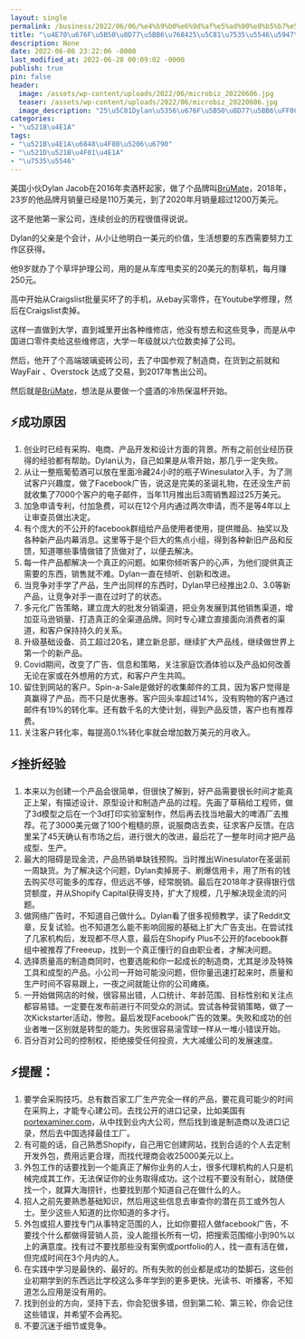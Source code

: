 ```yaml
---
layout: single
permalink: /business/2022/06/06/%e4%b9%b0%e6%9d%af%e5%ad%90%e8%b5%b7%e5%ae%b6%e7%9a%8425%e5%b2%81%e7%94%b5%e5%95%86%e5%a5%87%e6%89%8ddylan/
title: "\u4E70\u676F\u5B50\u8D77\u5BB6\u768425\u5C81\u7535\u5546\u5947\u624DDylan"
description: None
date: 2022-06-06 23:22:06 -0000
last_modified_at: 2022-06-28 00:09:02 -0000
publish: true
pin: false
header:
  image: /assets/wp-content/uploads/2022/06/microbiz_20220606.jpg
  teaser: /assets/wp-content/uploads/2022/06/microbiz_20220606.jpg
  image_description: "25\u5C81Dylan\u5356\u676F\u5B50\u8D77\u5BB6\uFF0C\u6708\u9500\u552E1200\u591A"
categories:
- "\u521B\u4E1A"
tags:
- "\u521B\u4E1A\u6848\u4F8B\u5206\u6790"
- "\u521D\u521B\u4F01\u4E1A"
- "\u7535\u5546"
---
```

美国小伙Dylan Jacob在2016年卖酒杯起家，做了个品牌叫[BrüMate](https://www.brumate.com/)，2018年，23岁的他品牌月销量已经是110万美元，到了2020年月销量超过1200万美元。

这不是他第一家公司，连续创业的历程很值得说说。

Dylan的父亲是个会计，从小让他明白一美元的价值，生活想要的东西需要努力工作区获得。

他9岁就办了个草坪护理公司，用的是从车库甩卖买的20美元的割草机，每月赚250元。

高中开始从Craigslist批量买坏了的手机，从ebay买零件，在Youtube学修理，然后在Craigslist卖掉。

这样一直做到大学，直到城里开出各种维修店，他没有想去和这些竞争，而是从中国进口零件卖给这些维修店，大学一年级就以六位数卖掉了公司。

然后，他开了个高端玻璃瓷砖公司，去了中国参观了制造商，在货到之前就和WayFair 、Overstock 达成了交易，到2017年售出公司。

然后就是[BrüMate](https://www.brumate.com/)，想法是从要做一个盛酒的冷热保温杯开始。

## ⚡**成功原因**

  1. 创业时已经有采购、电商、产品开发和设计方面的背景。所有之前创业经历获得的经验都有帮助。Dylan认为，自己如果是从零开始，那几乎一定失败。
  2. 从让一整瓶葡萄酒可以放在里面冷藏24小时的瓶子Winesulator入手，为了测试客户兴趣度，做了Facebook广告，说这是完美的圣诞礼物，在还没生产前就收集了7000个客户的电子邮件，当年11月推出后3周销售超过25万美元。
  3. 加急申请专利，付加急费，可以在12个月内通过两次申请，而不是等4年以上让审查员做出决定。
  4. 有个庞大的不公开的facebook群组给产品使用者使用，提供赠品、抽奖以及各种新产品内幕消息。这里等于是个巨大的焦点小组，得到各种新旧产品和反馈，知道哪些事情做错了货做对了，以便去解决。
  5. 每一件产品都解决一个真正的问题。如果你倾听客户的心声，为他们提供真正需要的东西，销售就不难。Dylan一直在倾听、创新和改进。
  6. 当竞争对手学了产品，生产出同样的东西时，Dylan早已经推出2.0、3.0等新产品，让竞争对手一直在过时了的状态。
  7. 多元化广告策略，建立庞大的批发分销渠道，把业务发展到其他销售渠道，增加亚马逊销量、打造真正的全渠道品牌。同时专心建立直接面向消费者的渠道，和客户保持持久的关系。
  8. 升级基础设备、员工超过20名，建立新总部，继续扩大产品线，继续做世界上第一个的新产品。
  9. Covid期间，改变了广告、信息和策略，关注家庭饮酒体验以及产品如何改善无论在家或在外想用的方式，和客户产生共鸣。
  10. 留住到网站的客户。Spin-a-Sale是做好的收集邮件的工具，因为客户觉得是真赢得了产品，而不只是优惠券。客户回头率超过14%，没有购物的客户通过邮件有19%的转化率。还有数千名的大使计划，得到产品反馈，客户也有推荐费。
  11. 关注客户转化率，每提高0.1%转化率就会增加数万美元的月收入。

##

## ⚡挫折经验

  1. 本来以为创建一个产品会很简单，但很快了解到，好产品需要很长时间才能真正上架，有描述设计、原型设计和制造产品的过程。先画了草稿给工程师，做了3d模型之后在一个3d打印实验室制作，然后再去找当地最大的啤酒厂去推荐。花了3000美元做了100个粗糙的原，说服商店去卖，征求客户反馈。在店里呆了45天确认有市场之后，进行很大的改进，最后花了一整年时间才把产品成型、生产。
  2. 最大的阻碍是现金流，产品热销单缺钱预购。当时推出Winesulator在圣诞前一周缺货。为了解决这个问题，Dylan卖掉房子、刷爆信用卡，用了所有的钱去购买尽可能多的库存，但远远不够，经常脱销。最后在2018年才获得银行信贷额度，并从Shopify Capital获得支持，扩大了规模，几乎解决现金流的问题。
  3. 做网络广告时，不知道自己做什么。Dylan看了很多视频教学，读了Reddit文章，反复试验。也不知道怎么能不影响回报的基础上扩大广告支出。在尝试找了几家机构后，发现都不尽人意，最后在Shopify Plus不公开的facebook群组中被推荐了Freeeup，找到一个真正懂行的自由职业者，才解决问题。
  4. 选择质量高的制造商同时，也要选能和你一起成长的制造商，尤其是涉及特殊工具和成型的产品。小公司一开始可能没问题，但你量迅速打起来时，质量和生产时间不容易跟上，一夜之间就能让你的公司瘫痪。
  5. 一开始做网店的时候，很容易出错，人口统计、年龄范围、目标性别和关注点都容易错。一定要在发布前进行不同受众的测试。尝试各种营销策略，做了一次Kickstarter活动，惨败。最后发现Facebook广告的效果。失败和成功的创业者唯一区别就是转型的能力。失败很容易滚雪球一样从一堆小错误开始。
  6. 百分百对公司的控制权，拒绝接受任何投资，大大减缓公司的发展速度。

## ⚡提醒：

  1. 要学会采购技巧。总有数百家工厂生产完全一样的产品，要花竟可能少的时间在采购上，才能专心建公司。去找公开的进口记录，比如美国有[portexaminer.com](http://portexaminer.com/)，从中找到业内大公司，然后找到谁是制造商以及进口记录，然后去中国选择最佳工厂。
  2. 有可能的话，自己熟悉Shopify，自己用它创建网站，找到合适的个人去定制开发外包，费用远更合理，而找代理商会收25000美元以上。
  3. 外包工作的话要找到一个能真正了解你业务的人士，很多代理机构的人只是机械完成其工作，无法保证你的业务取得成功。这个过程不要没有耐心，就随便找一个，就算大海捞针，也要找到那个知道自己在做什么的人。
  4. 招人之前先要熟悉基础知识，然后用这些信息去审查你的潜在员工或外包人士。至少这些人知道的比你知道的多才行。
  5. 外包或招人要找专门从事特定范围的人，比如你要招人做facebook广告，不要找个什么都做得营销人员，没人能擅长所有一切，把搜索范围缩小到90%以上的满意度。找有过不要找那些没有案例或portfolio的人，找一直有活在做，但完成时间在3个月内的人。
  6. 在实践中学习是最快的、最好的。所有失败的创业都是成功的垫脚石，这些创业初期学到的东西远比学校这么多年学到的更多更快。光读书、听播客，不知道怎么应用是没有用的。
  7. 找到创业的方向，坚持下去，你会犯很多错，但到第二轮、第三轮，你会记住这些错误，并希望不会再犯。
  8. 不要沉迷于细节或竞争。
